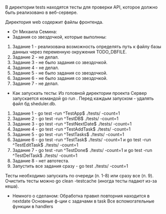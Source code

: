 В директории tests находятся тесты для проверки API, которое должно быть реализовано в веб-сервере.

Директория web содержит файлы фронтенда.

- От Михаила Семина:
- Задания со звездочкой, которые выполнны:
1. Задание 1 - реализована возможность определять путь к файлу базы данных через переменную окружения TODO_DBFILE.
2. Задание 2 - не делал.
3. Задание 3 - не было задания со звездочкой.
4. Задание 4 - не делал.
5. Задание 5 - не было задания со звездочкой.
6. Задание 6 - не было задания со звездочкой.
7. Задание 7 - не делал.

- Как запускать тесты: 
Из головной директории проекта
Сервер запускается командой go run . 
Перед каждым запуском - удалять файл бд sheduler.db.

1. Задание 1 - go test -run ^TestApp$ ./tests/ -count=1
2. Задание 2 - go test -run ^TestDB$ ./tests/ -count=1
3. Задание 3 - go test -run ^TestNextDate$ ./tests/ -count=1
4. Задание 4 - go test -run ^TestAddTask$ ./tests/ -count=1
5. Задание 5 - go test -run ^TestTasks$ ./tests/ -count=1
6. Задание 6 - go test -run ^TestTask$ ./tests/ -count=1 и go test -run ^TestEditTask$ ./tests/ -count=1
7. Задание 7 - go test -run ^TestDone$ ./tests/ -count=1 и go test -run ^TestDelTask$ ./tests/ -count=1
8. Задание 8 - нет автотеста.
9. Запустить все задания сразу - go test ./tests/ -count=1

Тесты необходимо запускать по очереди (п. 1-8) или сразу все (п. 9).
Очистить тесты можно go clean -testcache (иногда тесты падают из-за кеша).

- Немного о сделаном:
Обработка правил повторния находится в nextdate
Основные ф-ции с задачами в task
Все вспомогательные функции в handlers